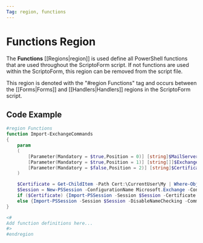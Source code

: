 ```yaml
---
Tag: region, functions
---
```

# Functions Region
The **Functions** [[Regions|region]] is used define all PowerShell functions that are used throughout the ScriptoForm script.  If not functions are used within the ScriptoForm, this region can be removed from the script file.

This region is denoted with the "#region Functions" tag and occurs between the [[Forms|Forms]] and [[Handlers|Handlers]] regions in the ScriptoForm script.
## Code Example
```powershell
#region Functions
function Import-ExchangeCommands
{
    param
    (
        [Parameter(Mandatory = $true,Position = 0)] [string]$MailServer,
        [Parameter(Mandatory = $true,Position = 1)] [string[]]$ExchangeCommands,
        [Parameter(Mandatory = $false,Position = 2)] [string]$CertificateFriendlyName
    )

    $Certificate = Get-ChildItem -Path Cert:\CurrentUser\My | Where-Object FriendlyName -eq $CertificateFriendlyName
    $Session = New-PSSession -ConfigurationName Microsoft.Exchange -ConnectionUri "http://$MailServer/powershell/?SerializationLevel=Full" -Authentication Kerberos -ErrorAction Stop
    if ($Certificate) {Import-PSSession -Session $Session -Certificate $Certificate -DisableNameChecking -CommandName $ExchangeCommands -FormatTypeName *}
    else {Import-PSSession -Session $Session -DisableNameChecking -CommandName $ExchangeCommands -FormatTypeName *}
}

<#
Add function definitions here...
#>
#endregion
```